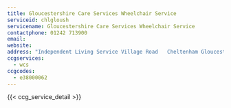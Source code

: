 ```yaml
---
title: Gloucestershire Care Services Wheelchair Service
serviceid: chlgloush
servicename: Gloucestershire Care Services Wheelchair Service
contactphone: 01242 713900
email: 
website: 
address: "Independent Living Service Village Road   Cheltenham Gloucestershire GL51 0BY"
ccgservices:
  - wcs
ccgcodes:
  - e38000062
---
```


{{< ccg_service_detail >}}
